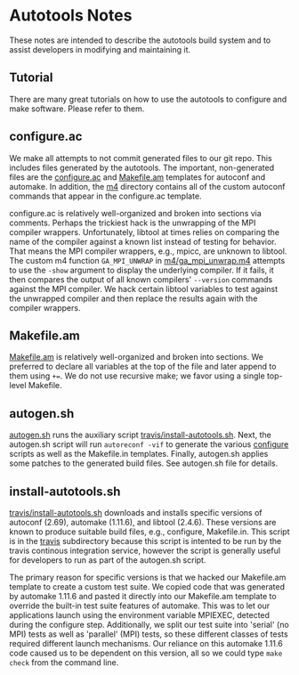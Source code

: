 # Autotools Notes

These notes are intended to describe the autotools build system and to assist developers in modifying and maintaining it.

## Tutorial

There are many great tutorials on how to use the autotools to configure and make software.  Please refer to them.

## configure.ac

We make all attempts to not commit generated files to our git repo.  This includes files generated by the autotools.  The important, non-generated files are the [configure.ac](configure.ac) and [Makefile.am](Makefile.am) templates for autoconf and automake.  In addition, the [m4](m4) directory contains all of the custom autoconf commands that appear in the configure.ac template.

configure.ac is relatively well-organized and broken into sections via comments.  Perhaps the trickiest hack is the unwrapping of the MPI compiler wrappers.  Unfortunately, libtool at times relies on comparing the name of the compiler against a known list instead of testing for behavior.  That means the MPI compiler wrappers, e.g., mpicc, are unknown to libtool.  The custom m4 function `GA_MPI_UNWRAP` in [m4/ga_mpi_unwrap.m4](m4/ga_mpi_unwrap.m4) attempts to use the `-show` argument to display the underlying compiler.  If it fails, it then compares the output of all known compilers' `--version` commands against the MPI compiler.  We hack certain libtool variables to test against the unwrapped compiler and then replace the results again with the compiler wrappers.

## Makefile.am

[Makefile.am](Makefile.am) is relatively well-organized and broken into sections.  We preferred to declare all variables at the top of the file and later append to them using `+=`.   We do not use recursive make; we favor using a single top-level Makefile.

## autogen.sh

[autogen.sh](autogen.sh) runs the auxiliary script
[travis/install-autotools.sh](travis/install-autotools.sh).  Next, the
autogen.sh script will run `autoreconf -vif` to generate the various
[configure](configure) scripts as well as the Makefile.in templates.  Finally, autogen.sh applies some patches to the generated build files.  See autogen.sh file for details.

## install-autotools.sh

[travis/install-autotools.sh](travis/install-autotools.sh) downloads and installs specific versions of autoconf (2.69), automake (1.11.6), and libtool (2.4.6).  These versions are known to produce suitable build files, e.g., configure, Makefile.in.  This script is in the [travis](travis) subdirectory because this script is intented to be run by the travis continous integration service, however the script is generally useful for developers to run as part of the autogen.sh script.

The primary reason for specific versions is that we hacked our Makefile.am template to create a custom test suite.  We copied code that was generated by automake 1.11.6 and pasted it directly into our Makefile.am template to override the built-in test suite features of automake.  This was to let our applications launch using the environment variable MPIEXEC, detected during the configure step.  Additionally, we split our test suite into 'serial' (no MPI) tests as well as 'parallel' (MPI) tests, so these different classes of tests required different launch mechanisms.  Our reliance on this automake 1.11.6 code caused us to be dependent on this version, all so we could type `make check` from the command line.
